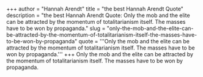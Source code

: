 +++
author = "Hannah Arendt"
title = "the best Hannah Arendt Quote"
description = "the best Hannah Arendt Quote: Only the mob and the elite can be attracted by the momentum of totalitarianism itself. The masses have to be won by propaganda."
slug = "only-the-mob-and-the-elite-can-be-attracted-by-the-momentum-of-totalitarianism-itself-the-masses-have-to-be-won-by-propaganda"
quote = '''Only the mob and the elite can be attracted by the momentum of totalitarianism itself. The masses have to be won by propaganda.'''
+++
Only the mob and the elite can be attracted by the momentum of totalitarianism itself. The masses have to be won by propaganda.
